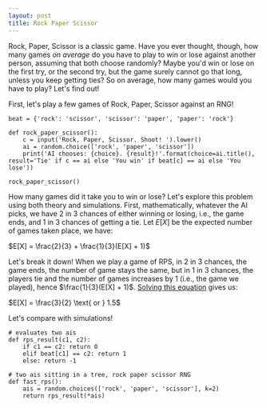 ```yaml
---
layout: post
title: Rock Paper Scissor
---
```


Rock, Paper, Scissor is a classic game. Have you ever thought, though, how many games *on average* do you have to play to win or lose against another person, assuming that both choose randomly? Maybe you'd win or lose on the first try, or the second try, but the game surely cannot go that long, unless you keep getting ties? So on average, how many games would you have to play? Let's find out!

First, let's play a few games of Rock, Paper, Scissor against an RNG!

```
beat = {'rock': 'scissor', 'scissor': 'paper', 'paper': 'rock'}

def rock_paper_scissor():
    c = input('Rock, Paper, Scissor. Shoot! ').lower()
    ai = random.choice(['rock', 'paper', 'scissor'])
    print('AI chooses: {choice}. {result}!'.format(choice=ai.title(), result='Tie' if c == ai else 'You win' if beat[c] == ai else 'You lose'))

rock_paper_scissor()
```

How many games did it take you to win or lose? Let's explore this problem using both theory and simulations. First, mathematically, whatever the AI picks, we have 2 in 3 chances of either winning or losing, i.e., the game ends, and 1 in 3 chances of getting a tie. Let $E[X]$ be the expected number of games taken place, we have:

$E[X] = \frac{2}{3} + \frac{1}{3}(E[X] + 1)$

Let's break it down! When we play a game of RPS, in 2 in 3 chances, the game ends, the number of game stays the same, but in 1 in 3 chances, the players tie and the number of games increases by 1 (i.e., the game we played), hence $\frac{1}{3}(E[X] + 1)$. [Solving this equation](https://www.wolframalpha.com/input/?i=solve+for+y%3A+y+%3D+%282%2F3%29+%2B+%281%2F3%29+%28y+%2B+1%29) gives us:

$E[X] = \frac{3}{2} \text{ or } 1.5$

Let's compare with simulations!

```
# evaluates two ais
def rps_result(c1, c2):
    if c1 == c2: return 0
    elif beat[c1] == c2: return 1
    else: return -1

# two ais sitting in a tree, rock paper scissor RNG
def fast_rps():
    ais = random.choices(['rock', 'paper', 'scissor'], k=2)
    return rps_result(*ais)
```

 

